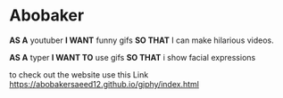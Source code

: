# Abobaker

**AS A** youtuber 
**I WANT** funny gifs
**SO THAT** I can make hilarious videos.

**AS A** typer
**I WANT TO** use gifs 
**SO THAT** i show facial expressions 

to check out the website use this Link
https://abobakersaeed12.github.io/giphy/index.html